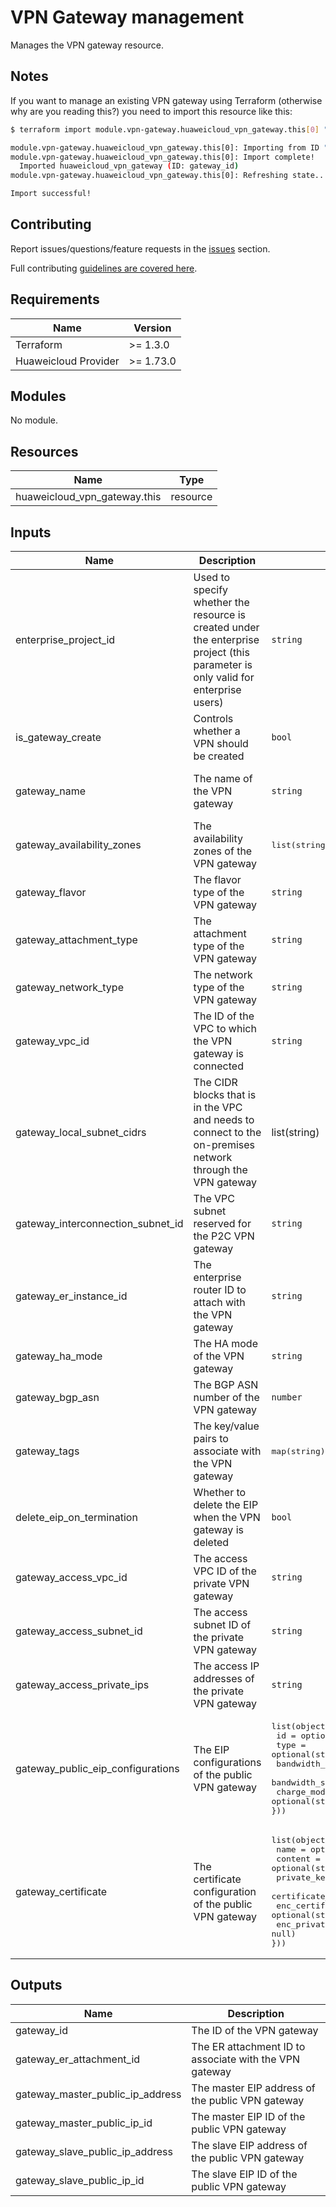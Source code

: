 # VPN Gateway management

Manages the VPN gateway resource.

## Notes

If you want to manage an existing VPN gateway using Terraform (otherwise why are you reading this?) you need to import
this resource like this:

```bash
$ terraform import module.vpn-gateway.huaweicloud_vpn_gateway.this[0] "gateway_id"

module.vpn-gateway.huaweicloud_vpn_gateway.this[0]: Importing from ID "gateway_id"...
module.vpn-gateway.huaweicloud_vpn_gateway.this[0]: Import complete!
  Imported huaweicloud_vpn_gateway (ID: gateway_id)
module.vpn-gateway.huaweicloud_vpn_gateway.this[0]: Refreshing state... (ID: gateway_id)

Import successful!
```

## Contributing

Report issues/questions/feature requests in the [issues](https://github.com/terraform-huaweicloud-modules/terraform-huaweicloud-vpn/issues/new)
section.

Full contributing [guidelines are covered here](../../github/how_to_contribute.md).

## Requirements

| Name | Version |
|------|---------|
| Terraform | >= 1.3.0 |
| Huaweicloud Provider | >= 1.73.0 |

## Modules

No module.

## Resources

| Name | Type |
|------|------|
| huaweicloud_vpn_gateway.this | resource |

## Inputs

<!-- markdownlint-disable MD013 -->
| Name | Description | Type | Default | Required |
|------|-------------|------|:-------:|:--------:|
| enterprise_project_id | Used to specify whether the resource is created under the enterprise project (this parameter is only valid for enterprise users) | `string` | `""` | N |
| is_gateway_create | Controls whether a VPN should be created | `bool` | `true` | N |
| gateway_name | The name of the VPN gateway | `string` | `""` | Y (Unless is_gateway_create is specified as false) |
| gateway_availability_zones | The availability zones of the VPN gateway | <pre>list(string)</pre> | <pre>[]</pre> | Y (Unless is_gateway_create is specified as false) |
| gateway_flavor | The flavor type of the VPN gateway | `string` | "Basic" | N |
| gateway_attachment_type | The attachment type of the VPN gateway | `string` | "vpc" | N |
| gateway_network_type | The network type of the VPN gateway | `string` | "public" | N |
| gateway_vpc_id | The ID of the VPC to which the VPN gateway is connected | `string` | `""` | N |
| gateway_local_subnet_cidrs | The CIDR blocks that is in the VPC and needs to connect to the on-premises network through the VPN gateway | list(string) | <pre>[]</pre> | N |
| gateway_interconnection_subnet_id | The VPC subnet reserved for the P2C VPN gateway | `string` | `""` | N |
| gateway_er_instance_id | The enterprise router ID to attach with the VPN gateway | `string` | `""` | N |
| gateway_ha_mode | The HA mode of the VPN gateway | `string` | "active-active" | N |
| gateway_bgp_asn | The BGP ASN number of the VPN gateway | `number` | null | N |
| gateway_tags | The key/value pairs to associate with the VPN gateway | <pre>map(string)</pre> | <pre>{}</pre> | N |
| delete_eip_on_termination | Whether to delete the EIP when the VPN gateway is deleted | `bool` | null | N |
| gateway_access_vpc_id | The access VPC ID of the private VPN gateway | `string` | `""` | N |
| gateway_access_subnet_id | The access subnet ID of the private VPN gateway | `string` | `""` | N |
| gateway_access_private_ips | The access IP addresses of the private VPN gateway | `string` | `""` | N |
| gateway_public_eip_configurations | The EIP configurations of the public VPN gateway | <pre>list(object({<br>  id             = optional(string, null)<br>  type           = optional(string, null)<br>  bandwidth_name = optional(string, null)<br>  bandwidth_size = optional(number, null)<br>  charge_mode    = optional(string, null)<br>}))</pre> | <pre>[]</pre> | N |
| gateway_certificate | The certificate configuration of the public VPN gateway | <pre>list(object({<br>  name              = optional(string, null)<br>  content           = optional(string, null)<br>  private_key       = optional(string, null)<br>  certificate_chain = optional(string, null)<br>  enc_certificate   = optional(string, null)<br>  enc_private_key   = optional(string, null)<br>}))</pre> | <pre>[]</pre> | N |
<!-- markdownlint-enable MD013 -->

## Outputs

| Name | Description |
|------|-------------|
| gateway_id | The ID of the VPN gateway |
| gateway_er_attachment_id | The ER attachment ID to associate with the VPN gateway |
| gateway_master_public_ip_address | The master EIP address of the public VPN gateway |
| gateway_master_public_ip_id | The master EIP ID of the public VPN gateway |
| gateway_slave_public_ip_address | The slave EIP address of the public VPN gateway |
| gateway_slave_public_ip_id | The slave EIP ID of the public VPN gateway |
